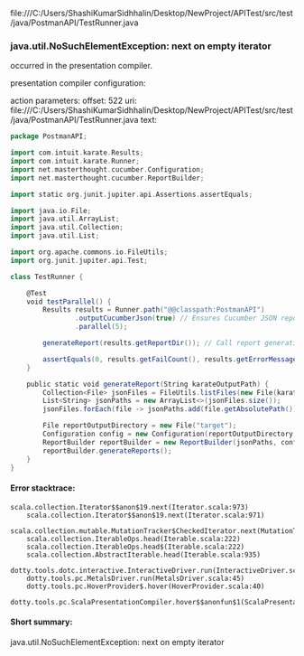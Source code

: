 file:///C:/Users/ShashiKumarSidhhalin/Desktop/NewProject/APITest/src/test/java/PostmanAPI/TestRunner.java
### java.util.NoSuchElementException: next on empty iterator

occurred in the presentation compiler.

presentation compiler configuration:


action parameters:
offset: 522
uri: file:///C:/Users/ShashiKumarSidhhalin/Desktop/NewProject/APITest/src/test/java/PostmanAPI/TestRunner.java
text:
```scala
package PostmanAPI;

import com.intuit.karate.Results;
import com.intuit.karate.Runner;
import net.masterthought.cucumber.Configuration;
import net.masterthought.cucumber.ReportBuilder;

import static org.junit.jupiter.api.Assertions.assertEquals;

import java.io.File;
import java.util.ArrayList;
import java.util.Collection;
import java.util.List;

import org.apache.commons.io.FileUtils;
import org.junit.jupiter.api.Test;

class TestRunner {

    @Test
    void testParallel() {
        Results results = Runner.path("@@classpath:PostmanAPI")
                .outputCucumberJson(true) // Ensures Cucumber JSON report is generated
                .parallel(5);

        generateReport(results.getReportDir()); // Call report generation method

        assertEquals(0, results.getFailCount(), results.getErrorMessages());
    }

    public static void generateReport(String karateOutputPath) {
        Collection<File> jsonFiles = FileUtils.listFiles(new File(karateOutputPath), new String[]{"json"}, true);
        List<String> jsonPaths = new ArrayList<>(jsonFiles.size());
        jsonFiles.forEach(file -> jsonPaths.add(file.getAbsolutePath()));

        File reportOutputDirectory = new File("target");
        Configuration config = new Configuration(reportOutputDirectory, "WorkSpaceTest");
        ReportBuilder reportBuilder = new ReportBuilder(jsonPaths, config);
        reportBuilder.generateReports();
    }
}

```



#### Error stacktrace:

```
scala.collection.Iterator$$anon$19.next(Iterator.scala:973)
	scala.collection.Iterator$$anon$19.next(Iterator.scala:971)
	scala.collection.mutable.MutationTracker$CheckedIterator.next(MutationTracker.scala:76)
	scala.collection.IterableOps.head(Iterable.scala:222)
	scala.collection.IterableOps.head$(Iterable.scala:222)
	scala.collection.AbstractIterable.head(Iterable.scala:935)
	dotty.tools.dotc.interactive.InteractiveDriver.run(InteractiveDriver.scala:164)
	dotty.tools.pc.MetalsDriver.run(MetalsDriver.scala:45)
	dotty.tools.pc.HoverProvider$.hover(HoverProvider.scala:40)
	dotty.tools.pc.ScalaPresentationCompiler.hover$$anonfun$1(ScalaPresentationCompiler.scala:376)
```
#### Short summary: 

java.util.NoSuchElementException: next on empty iterator
